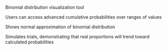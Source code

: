Binomial distribution visualization tool

Users can access advanced cumulative probabilities over ranges of values

Shows normal approximation of binomial distribution

Simulates trials, demonstrating that real proportions will trend toward calculated probabilities
